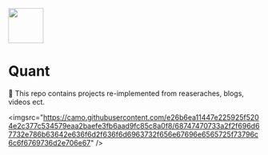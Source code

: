 <img src="https://media.giphy.com/media/JtBZm3Getg3dqxK0zP/giphy-downsized.gif" width="70px" /> 

# Quant 

🎈 This repo contains projects re-implemented from reaseraches, blogs, videos ect.   

<imgsrc="https://camo.githubusercontent.com/e26b6ea11447e225925f5204e2c377c534579eaa2baefe3fb6aad9fc85c8a0f8/68747470733a2f2f696d67732e786b63642e636f6d2f636f6d6963732f656e67696e6565725f73796c6c6f6769736d2e706e67" /> 
